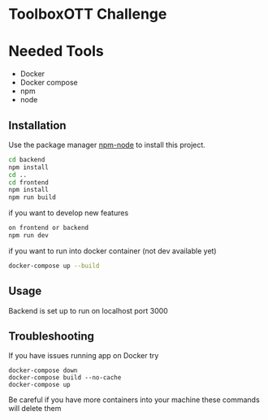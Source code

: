 # ToolboxOTT Challenge

# Needed Tools
- Docker
- Docker compose
- npm
- node
## Installation

Use the package manager [npm-node](https://nodejs.org/en/download) to install this project.

```bash
cd backend
npm install
cd ..
cd frontend
npm install
npm run build
```
if you want to develop new features
```bash
on frontend or backend
npm run dev
```
if you want to run into docker container (not dev available yet)
```bash
docker-compose up --build
```

## Usage

Backend is set up to run on localhost port 3000

## Troubleshooting
If you have issues running app on Docker try
```
docker-compose down                                                                                                  
docker-compose build --no-cache
docker-compose up
```
Be careful if you have more containers into your machine these commands will delete them
